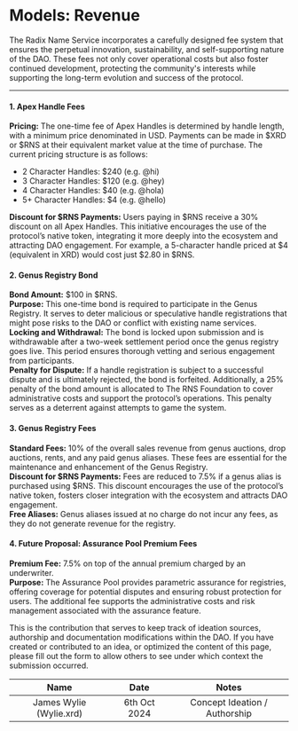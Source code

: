 # Models: Revenue

The Radix Name Service incorporates a carefully designed fee system that ensures the perpetual innovation, sustainability, and self-supporting nature of the DAO. These fees not only cover operational costs but also foster continued development, protecting the community's interests while supporting the long-term evolution and success of the protocol.

---

#### 1. Apex Handle Fees

**Pricing:** The one-time fee of Apex Handles is determined by handle length, with a minimum price denominated in USD. Payments can be made in $XRD or $RNS at their equivalent market value at the time of purchase. The current pricing structure is as follows:

- 2 Character Handles: $240 (e.g. @hi)
- 3 Character Handles: $120 (e.g. @hey)
- 4 Character Handles: $40 (e.g. @hola)
- 5+ Character Handles: $4 (e.g. @hello)

**Discount for $RNS Payments:** Users paying in $RNS receive a 30% discount on all Apex Handles. This initiative encourages the use of the protocol’s native token, integrating it more deeply into the ecosystem and attracting DAO engagement. For example, a 5-character handle priced at $4 (equivalent in XRD) would cost just $2.80 in $RNS.

#### 2. Genus Registry Bond

**Bond Amount:** $100 in $RNS.<br />
**Purpose:** This one-time bond is required to participate in the Genus Registry. It serves to deter malicious or speculative handle registrations that might pose risks to the DAO or conflict with existing name services.<br />
**Locking and Withdrawal:** The bond is locked upon submission and is withdrawable after a two-week settlement period once the genus registry goes live. This period ensures thorough vetting and serious engagement from participants.<br />
**Penalty for Dispute:** If a handle registration is subject to a successful dispute and is ultimately rejected, the bond is forfeited. Additionally, a 25% penalty of the bond amount is allocated to The RNS Foundation to cover administrative costs and support the protocol’s operations. This penalty serves as a deterrent against attempts to game the system.

#### 3. Genus Registry Fees

**Standard Fees:** 10% of the overall sales revenue from genus auctions, drop auctions, rents, and any paid genus aliases. These fees are essential for the maintenance and enhancement of the Genus Registry.<br />
**Discount for $RNS Payments:** Fees are reduced to 7.5% if a genus alias is purchased using $RNS. This discount encourages the use of the protocol’s native token, fosters closer integration with the ecosystem and attracts DAO engagement.<br />
**Free Aliases:** Genus aliases issued at no charge do not incur any fees, as they do not generate revenue for the registry.

#### 4. Future Proposal: Assurance Pool Premium Fees

**Premium Fee:** 7.5% on top of the annual premium charged by an underwriter.<br />
**Purpose:** The Assurance Pool provides parametric assurance for registries, offering coverage for potential disputes and ensuring robust protection for users. The additional fee supports the administrative costs and risk management associated with the assurance feature.

<!-- changelog:start -->

This is the contribution that serves to keep track of ideation sources, authorship and documentation modifications within the DAO. If you have created or contributed to an idea, or optimized the content of this page, please fill out the form to allow others to see under which context the submission occurred.

| Name  | Date            | Notes |
| :-----: | :---------------: | :---------------------------: |
| James Wylie (Wylie.xrd) | 6th Oct 2024 | Concept Ideation / Authorship |

<!-- changelog:end -->